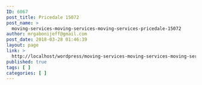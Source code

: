 ```yaml
---
ID: 6067
post_title: Pricedale 15072
post_name: >
  moving-services-moving-services-moving-services-pricedale-15072
author: mrgabonijeff@gmail.com
post_date: 2018-03-28 01:46:39
layout: page
link: >
  http://localhost/wordpress/moving-services-moving-services-moving-services-pricedale-15072/
published: true
tags: [ ]
categories: [ ]
---
```


